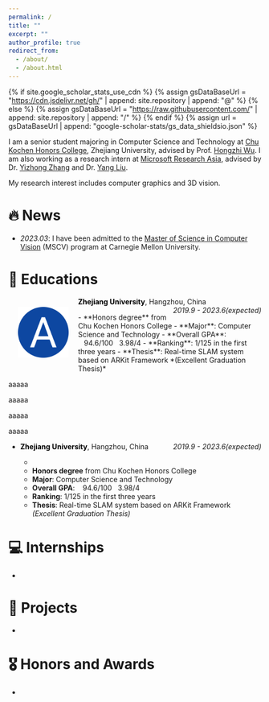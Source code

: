 ```yaml
---
permalink: /
title: ""
excerpt: ""
author_profile: true
redirect_from: 
  - /about/
  - /about.html
---
```


{% if site.google_scholar_stats_use_cdn %}
{% assign gsDataBaseUrl = "https://cdn.jsdelivr.net/gh/" | append: site.repository | append: "@" %}
{% else %}
{% assign gsDataBaseUrl = "https://raw.githubusercontent.com/" | append: site.repository | append: "/" %}
{% endif %}
{% assign url = gsDataBaseUrl | append: "google-scholar-stats/gs_data_shieldsio.json" %}

<span class='anchor' id='about-me'></span>

I am a senior student majoring in Computer Science and Technology at [Chu Kochen Honors College](http://ckc.zju.edu.cn/ckcen/main.htm), Zhejiang University, advised by Prof. [Hongzhi Wu](http://hongzhiwu.com/). I am also working as a research intern at [Microsoft Research Asia](https://www.microsoft.com/en-us/research/group/internet-graphics/), advised by Dr. [Yizhong Zhang](https://yizhongzhang1989.github.io/) and Dr. [Yang Liu](https://xueyuhanlang.github.io/).

My research interest includes computer graphics and 3D vision. 


# 🔥 News
- *2023.03*: I have been admitted to the [Master of Science in Computer Vision](https://www.ri.cmu.edu/education/academic-programs/master-of-science-computer-vision/) (MSCV) program at Carnegie Mellon University.

# 📖 Educations

<p>
    <img src="../images/ZJU.png" width="20%" height="20%" style="float:left; border:2vw solid transparent;">
    <span style="text-align:right;">
        <p>
            <b style="color:black;">Zhejiang University</b>, Hangzhou, China
  	        <span style="float:right;">
                <i>2019.9 - 2023.6(expected)</i>
  	        </span>
        </p>
        <div markdown="1">
            - **Honors degree** from Chu Kochen Honors College
- **Major**: Computer Science and Technology
- **Overall GPA**: &nbsp;&nbsp;&nbsp;94.6/100&nbsp;&nbsp;&nbsp;3.98/4
- **Ranking**: 1/125 in the first three years
- **Thesis**: Real-time SLAM system based on ARKit Framework *(Excellent Graduation Thesis)*
        </div>
        <p style="text-align:left;">
            aaaaa
        </p>
        <p style="text-align:left;">
            aaaaa
        </p>
        <p style="text-align:left;">
            aaaaa
        </p>
        <p>
            aaaaa
        </p>
    </span>
 </p>





- <p style="text-align:left;">
        <b style="color:black;">Zhejiang University</b>, Hangzhou, China
    	<span style="float:right;">
            <i>2019.9 - 2023.6(expected)</i>
    	</span>
  </p>

  - 
  - **Honors degree** from Chu Kochen Honors College
  - **Major**: Computer Science and Technology
  - **Overall GPA**: &nbsp;&nbsp;&nbsp;94.6/100&nbsp;&nbsp;&nbsp;3.98/4
  - **Ranking**: 1/125 in the first three years
  - **Thesis**: Real-time SLAM system based on ARKit Framework *(Excellent Graduation Thesis)*

# 💻 Internships

- 

# 📝 Projects

- 

# 🎖 Honors and Awards
- 
